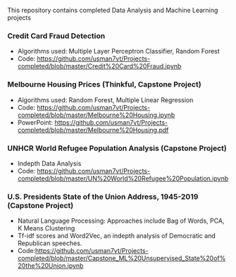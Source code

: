 This repository contains completed Data Analysis and Machine Learning projects
### Credit Card Fraud Detection 
- Algorithms used: Multiple Layer Perceptron Classifier, Random Forest
- Code: https://github.com/usman7vt/Projects-completed/blob/master/Credit%20Card%20Fraud.ipynb

### Melbourne Housing Prices (Thinkful, Capstone Project)
- Algorithms used: Random Forest, Multiple Linear Regression
- Code: https://github.com/usman7vt/Projects-completed/blob/master/Melbourne%20Housing.ipynb
- PowerPoint: https://github.com/usman7vt/Projects-completed/blob/master/Melbourne%20Housing.pdf

### UNHCR World Refugee Population Analysis (Capstone Project)
- Indepth Data Analysis
- Code: https://github.com/usman7vt/Projects-completed/blob/master/UN%20World%20Refugee%20Population.ipynb

### U.S. Presidents State of the Union Address, 1945-2019 (Capstone Project)
- Natural Language Processing: Approaches include Bag of Words, PCA, K Means Clustering
- Tf-idf scores and Word2Vec, an indepth analysis of Democratic and Republican speeches.
- Code:https://github.com/usman7vt/Projects-completed/blob/master/Capstone_ML%20Unsupervised_State%20of%20the%20Union.ipynb 
